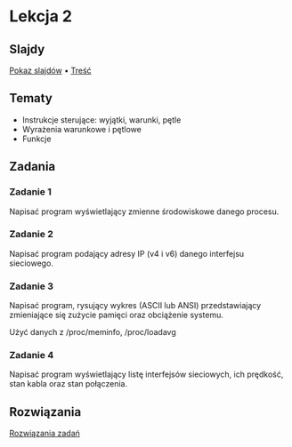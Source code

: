 # Lekcja 2

## Slajdy

[Pokaz slajdów](Slajdy.html) • [Treść](Slajdy.md)

## Tematy

- Instrukcje sterujące: wyjątki, warunki, pętle
- Wyrażenia warunkowe i pętlowe
- Funkcje

## Zadania

### Zadanie 1

Napisać program wyświetlający zmienne środowiskowe danego procesu.

### Zadanie 2

Napisać program podający adresy IP (v4 i v6) danego interfejsu sieciowego.

### Zadanie 3

Napisać program, rysujący wykres (ASCII lub ANSI) przedstawiający
zmieniające się zużycie pamięci oraz obciążenie systemu.

Użyć danych z /proc/meminfo, /proc/loadavg

### Zadanie 4

Napisać program wyświetlający listę interfejsów sieciowych, ich prędkość, stan kabla oraz stan połączenia.



## Rozwiązania

[Rozwiązania zadań](Rozwiazania.md)